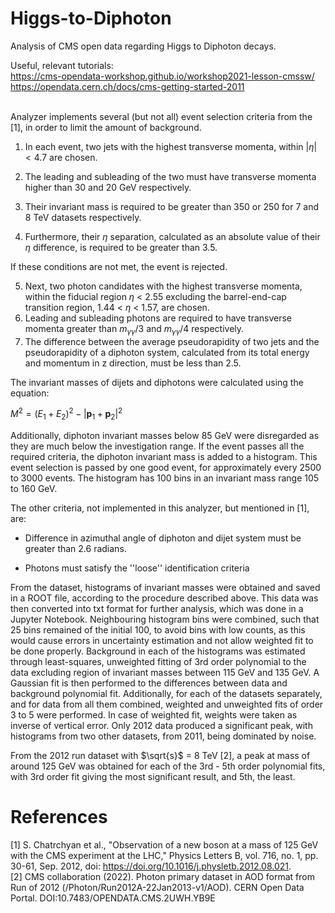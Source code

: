 # Higgs-to-Diphoton
Analysis of CMS open data regarding Higgs to Diphoton decays.


Useful, relevant tutorials: \
https://cms-opendata-workshop.github.io/workshop2021-lesson-cmssw/ \
https://opendata.cern.ch/docs/cms-getting-started-2011 
<br>
<br>

Analyzer implements several (but not all) event selection criteria from the [1], in order to limit the amount of background. 

1) In each event, two jets with the highest transverse momenta, within $|\eta| < 4.7$ are chosen. 

2) The leading and subleading of the two must have transverse momenta higher than 30 and 20 GeV respectively. 

3) Their invariant mass is required to be greater than 350 or 250 for 7 and 8 TeV datasets respectively. 

4) Furthermore, their $\eta$  separation, calculated as an absolute value of their $\eta$ difference, is required to be greater than 3.5. 



If these conditions are not met, the event is rejected. 


5) Next, two photon candidates with the highest transverse momenta, within the fiducial region $\eta$  < 2.55 excluding the barrel-end-cap  transition region, 1.44 < $\eta$ < 1.57, are chosen. 
6) Leading and subleading photons are required to have transverse momenta greater than $m_{\gamma \gamma}/3$ and $m_{\gamma \gamma}/4$ respectively. 
7) The difference between the average pseudorapidity of two jets and the pseudorapidity of a diphoton system, calculated from its total energy and momentum in z direction, must be less than 2.5. 

The invariant masses of dijets and diphotons were calculated using the equation:

$M^2 = (E_1+E_2)^2 - \left|\mathbf{p}_1 + \mathbf{p}_2\right|^2$


Additionally, diphoton invariant masses below 85 GeV were disregarded as they are much below the investigation range.
If the event passes all the required criteria, the diphoton invariant mass is added to a histogram. This event selection is passed by one good event, for approximately every 2500 to 3000 events. The histogram has 100 bins in an invariant mass range 105 to 160 GeV.

The other criteria, not implemented in this analyzer, but mentioned in [1], are:

- Difference in azimuthal angle of diphoton and dijet system must be greater than 2.6 radians.

- Photons must satisfy the ''loose'' identification criteria

From the dataset, histograms of invariant masses were obtained and saved in a ROOT file, according to the procedure described above. This data was then converted into txt format for further analysis, which was done in a Jupyter Notebook. Neighbouring histogram bins were combined, such that 25 bins remained of the initial 100, to avoid bins with low counts, as this would cause errors in uncertainty estimation and not allow weighted fit to be done properly. Background in each of the histograms was estimated through least-squares, unweighted fitting of 3rd order polynomial to the data excluding region of invariant masses between 115 GeV and 135 GeV. A Gaussian fit is then performed to the differences between data and background polynomial fit. Additionally, for each of the datasets separately, and for data from all them combined, weighted and unweighted fits of order 3 to 5 were performed. In case of weighted fit, weights were taken as inverse of vertical error. Only 2012 data produced a significant peak, with histograms from two other datasets, from 2011, being dominated by noise. 

From the 2012 run dataset with $\sqrt{s}$ = 8 TeV [2], a peak at mass of around 125 GeV was obtained for each of the 3rd - 5th order polynomial fits, with 3rd order fit giving the most significant result, and 5th, the least.


# References
[1] S. Chatrchyan et al., "Observation of a new boson at a mass of 125 GeV with the CMS experiment at the LHC," Physics Letters B, vol. 716, no. 1, pp. 30-61, Sep. 2012, doi: https://doi.org/10.1016/j.physletb.2012.08.021. <br>
[2] CMS collaboration (2022). Photon primary dataset in AOD format from Run of 2012 (/Photon/Run2012A-22Jan2013-v1/AOD). CERN Open Data Portal. DOI:10.7483/OPENDATA.CMS.2UWH.YB9E


